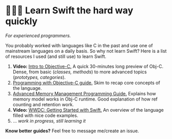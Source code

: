# 🏋️‍♀️💪 Learn Swift the hard way quickly
*For experienced programmers.*

You probably worked with languages like C in the past and use one of mainstream languages on a daily basis. So why not learn Swift? Here is a list of resources I used (and still use) to learn Swift.  

  1. **Video:** [Intro to Objective-C.](https://www.youtube.com/watch?v=ZxY9ndyWPIE) A quick 30-minutes long preview of Obj-C. Dense, from basic (*classes, methods*) to more advanced topics (*prototypes, categories*).
  2. [Programming with Objective-C guide.](https://developer.apple.com/library/content/documentation/Cocoa/Conceptual/ProgrammingWithObjectiveC/Introduction/Introduction.html#//apple_ref/doc/uid/TP40011210-CH1-SW1) Skim to recap core concepts of the language.
  3. [Advanced Memory Management Programming Guide.](https://developer.apple.com/library/content/documentation/Cocoa/Conceptual/MemoryMgmt/Articles/MemoryMgmt.html#//apple_ref/doc/uid/10000011-SW1) Explains how memory model works in Obj-C runtime. Good explanation of how ref counting and retention work. 
  4. **Video:** [WWDC: Getting Started with Swift.](https://developer.apple.com/videos/play/wwdc2016/404/) An overview of the language filled with nice code examples.
  5. ... *work in progress, still learning it*

**Know better guides?** Feel free to message me/create an issue. 
